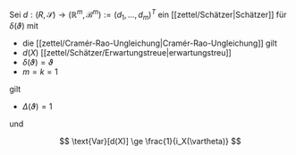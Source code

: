 Sei $d : (R, \mathscr{S}) \to (\mathbb{R}^m, \mathscr{B}^m) := (d_1, \dots, d_m)^T$ ein [[zettel/Schätzer|Schätzer]] für $\delta(\vartheta)$ mit
- die [[zettel/Cramér-Rao-Ungleichung|Cramér-Rao-Ungleichung]] gilt
- $d(X)$ [[zettel/Schätzer/Erwartungstreue|erwartungstreu]]
- $\delta(\vartheta) = \vartheta$
- $m = k = 1$

gilt

- $\Delta(\vartheta) = 1$

und

$$
	\text{Var}[d(X)] \ge \frac{1}{i_X(\vartheta)}
$$